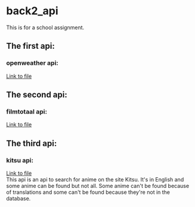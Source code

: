 # back2_api
This is for a school assignment.

## The first api:
### openweather api:
[Link to file](https://github.com/Thom2503/back2_api/blob/main/opdracht1.php)
## The second api:
### filmtotaal api:
[Link to file](https://github.com/Thom2503/back2_api/blob/main/opdracht2.php)
## The third api:
### kitsu api:
[Link to file](https://github.com/Thom2503/back2_api/blob/main/opdracht3.php)<br>
This api is an api to search for anime on the site Kitsu. It's in English and some anime can be found but not all.
Some anime can't be found because of translations and some can't be found because they're not in the database.
